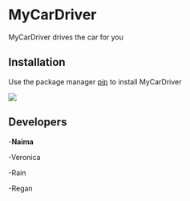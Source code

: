 # MyCarDriver 
MyCarDriver drives the car for you

## Installation 
Use the package manager [pip](https://pypi.org/project/pip/) to install MyCarDriver 

![](https://pypi.org/static/images/logo-small.95de8436.svg)

## Developers
-**Naima**

-Veronica

-Rain

-Regan
